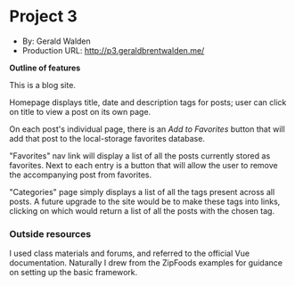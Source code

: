 # Project 3

+ By: Gerald Walden
+ Production URL: <http://p3.geraldbrentwalden.me/>

__Outline of features__

This is a blog site.

Homepage displays title, date and description tags for posts; user can click on title to view
a post on its own page. 

On each post's individual page, there is an *Add to Favorites* button that will add that post to
the local-storage favorites database.

"Favorites" nav link will display a list of all the posts currently stored as favorites. Next to each
entry is a button that will allow the user to remove the accompanying post from favorites. 

"Categories" page simply displays a list of all the tags present across all posts. A future upgrade to the site would
be to make these tags into links, clicking on which would return a list of all the posts with the chosen tag. 

### Outside resources
I used class materials and forums, and referred to the official Vue documentation. Naturally I drew from the ZipFoods examples
for guidance on setting up the basic framework. 

